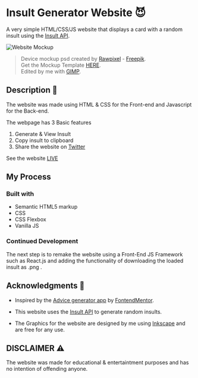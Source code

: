 # Insult Generator Website 😈

A very simple HTML/CSS/JS website that displays a card with a random insult using the [Insult API](https://insult.mattbas.org/api/).

![Website Mockup](assets/images/insultGeneratorMockup.png "Website Mockup")

> Device mockup psd created by [Rawpixel](http://rawpixel.com/) - [Freepik](http://www.freepik.com/).
<br/> Get the Mockup Template [HERE](https://www.freepik.com/free-psd/digital-devices-screen-editable_16303836.htm).
<br/> Edited by me with [GIMP](https://www.gimp.org/).

## Description 📓

The website was made using HTML & CSS for the Front-end and Javascript for the Back-end.

The webpage has 3 Basic features
1. Generate & View Insult
2. Copy insult to clipboard
3. Share the website on [Twitter](https://twitter.com/)

See the website [LIVE](https://archontiskostis.github.io/Insult-Generator-Website/)

## My Process
### Built with
* Semantic HTML5 markup
* CSS
* CSS Flexbox
* Vanilla JS

### Continued Development
The next step is to remake the website using a Front-End JS Framework such as React.js and adding the functionality of downloading the loaded insult as .png .

## Acknowledgments 🌟

* Inspired by the [Advice generator app](https://frontendmentor.io/challenges/advice-generator-app-QdUG-13db) by [FontendMentor](https://frontendmentor.io).

* This website uses the [Insult API](https://insult.mattbas.org/api/) to generate random insults.

* The Graphics for the website are designed by me using [Inkscape](http://https://inkscape.org//) and are free for any use.

## DISCLAIMER ⚠️
The website was made for educational & entertaintment purposes and has no intention of offending anyone.